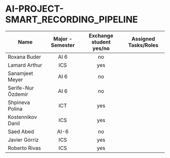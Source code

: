 # AI-PROJECT-SMART_RECORDING_PIPELINE

|       Name               |              Major -  Semester           |     Exchange student yes/no  |     Assigned Tasks/Roles  |
|--------------------------|:----------------------------------------:|:----------------------------:|:-------------------------:|
|     Roxana Buder         |   AI 6                                   |   no                         |                           |
|     Lamard Arthur        |   ICS                                    |   yes                        |                           |
|     Sanamjeet Meyer      |   AI 6                                   |   no                         |                           |
|     Serife-Nur  Özdemir  |   AI 6                                   |   no                         |                           |
|     Shpineva Polina      |   ICT                                    |   yes                        |                           |
|     Kostennikov Danil    |   ICS                                    |   yes                        |                           |
|     Saed Abed            |   AI-6                                   |   no                         |                           |
|     Javier Górriz        |   ICS                                    |   yes                        |                           |
|     Roberto Rivas        |   ICS                                    |   yes                        |                           |
